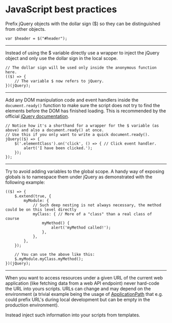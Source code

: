 # JavaScript best practices

Prefix jQuery objects with the dollar sign ($) so they can be distinguished from other objects.

    var $header = $("#header");

----------

Instead of using the $ variable directly use a wrapper to inject the jQuery object and only use the dollar sign in the local scope.

    // The dollar sign will be used only inside the anonymous function here.
    (($) => {
        // The variable $ now refers to jQuery.
    })(jQuery);

----------

Add any DOM manipulation code and event handlers inside the `document.ready()` function to make sure the script does not try to find the elements before the DOM has finished loading. This is recommended by the official [jQuery documentation](https://api.jquery.com/ready/).

    // Notice how it's a shorthand for a wrapper for the $ variable (as above) and also a document.ready() at once.
    // Use this if you only want to write a quick document.ready().
    jQuery(($) => {
        $('.elementClass').on('click', () => { // Click event handler.
            alert('I have been clicked.');
        });
    });

----------

Try to avoid adding variables to the global scope. A handy way of exposing globals is to namespace them under jQuery as demonstrated with the following example:

    (($) => {
        $.extend(true, {
            myModule: {
                // Such deep nesting is not always necessary, the method could be on this level directly
                myClass: { // More of a "class" than a real class of course
                    myMethod() {
                        alert('myMethod called!');
                    },
                },
            },
        });

        // You can use the above like this:
        $.myModule.myClass.myMethod();
    })(jQuery);

----------

When you want to access resources under a given URL of the current web application (like fetching data from a web API endpoint) never hard-code the URL into yours scripts. URLs can change and may depend on the environment (a trivial example being the usage of [ApplicationPath](http://msdn.microsoft.com/en-us/library/system.web.httprequest.applicationpath%28v=vs.110%29.aspx) that e.g. could prefix URL's during local development but can be empty in the production environment).

Instead inject such information into your scripts from templates.
